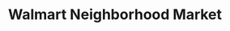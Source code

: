 ---
title: "Walmart Neighborhood Market"
url: /springfield/walmart-neighborhood-market-el-camino-alto-drive/
shop: supermarket
---